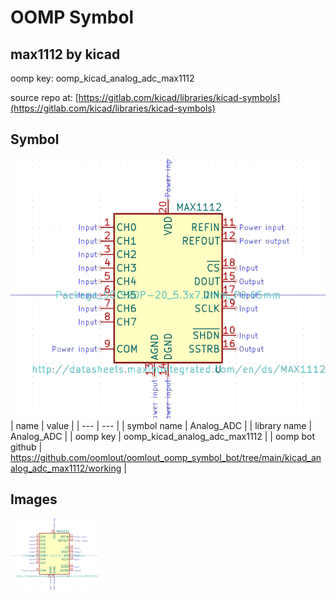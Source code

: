 # OOMP Symbol  
## max1112  by kicad  
  
oomp key: oomp_kicad_analog_adc_max1112  
  
source repo at: [https://gitlab.com/kicad/libraries/kicad-symbols](https://gitlab.com/kicad/libraries/kicad-symbols)  
## Symbol  
  
[![working.png](working_600.png)](working.png)  
| name | value | 
| --- | --- | 
| symbol name | Analog_ADC | 
| library name | Analog_ADC | 
| oomp key | oomp_kicad_analog_adc_max1112 | 
| oomp bot github | https://github.com/oomlout/oomlout_oomp_symbol_bot/tree/main/kicad_analog_adc_max1112/working | 
## Images  
  
[![working.png](working_140.png)](working.png)  
